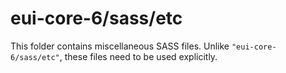 # eui-core-6/sass/etc

This folder contains miscellaneous SASS files. Unlike `"eui-core-6/sass/etc"`, these files
need to be used explicitly.

